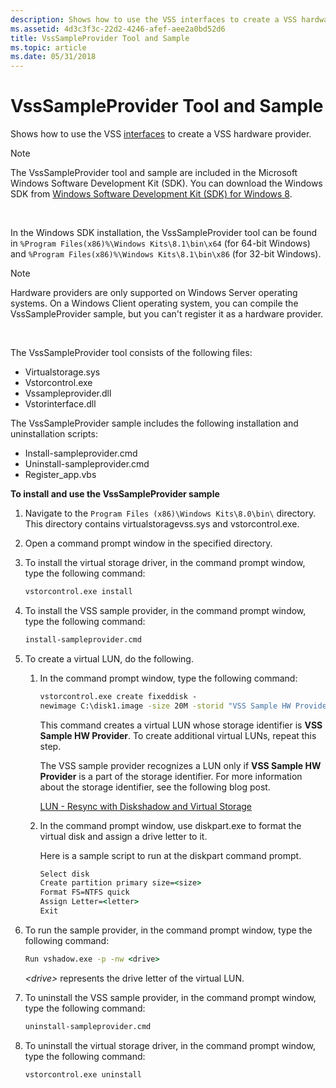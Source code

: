 ```yaml
---
description: Shows how to use the VSS interfaces to create a VSS hardware provider.
ms.assetid: 4d3c3f3c-22d2-4246-afef-aee2a0bd52d6
title: VssSampleProvider Tool and Sample
ms.topic: article
ms.date: 05/31/2018
---
```


# VssSampleProvider Tool and Sample

Shows how to use the VSS [interfaces](volume-shadow-copy-api-interfaces.md) to create a VSS hardware provider.

> [!Note]  
> The VssSampleProvider tool and sample are included in the Microsoft Windows Software Development Kit (SDK). You can download the Windows SDK from [Windows Software Development Kit (SDK) for Windows 8](https://developer.microsoft.com/windows/downloads/windows-8-sdk).

 

In the Windows SDK installation, the VssSampleProvider tool can be found in `%Program Files(x86)%\Windows Kits\8.1\bin\x64` (for 64-bit Windows) and `%Program Files(x86)%\Windows Kits\8.1\bin\x86` (for 32-bit Windows).

> [!Note]  
> Hardware providers are only supported on Windows Server operating systems. On a Windows Client operating system, you can compile the VssSampleProvider sample, but you can't register it as a hardware provider.

 

The VssSampleProvider tool consists of the following files:

-   Virtualstorage.sys
-   Vstorcontrol.exe
-   Vssampleprovider.dll
-   Vstorinterface.dll

The VssSampleProvider sample includes the following installation and uninstallation scripts:

-   Install-sampleprovider.cmd
-   Uninstall-sampleprovider.cmd
-   Register\_app.vbs

**To install and use the VssSampleProvider sample**

1.  Navigate to the `Program Files (x86)\Windows Kits\8.0\bin\` directory. This directory contains virtualstoragevss.sys and vstorcontrol.exe.
2.  Open a command prompt window in the specified directory.
3.  To install the virtual storage driver, in the command prompt window, type the following command:

    ```cmd
    vstorcontrol.exe install
    ```

    

4.  To install the VSS sample provider, in the command prompt window, type the following command:

    ```cmd
    install-sampleprovider.cmd
    ```

    

5.  To create a virtual LUN, do the following.

    1.  In the command prompt window, type the following command:

        ```cmd
        vstorcontrol.exe create fixeddisk -
        newimage C:\disk1.image -size 20M -storid "VSS Sample HW Provider"
        ```

        

        This command creates a virtual LUN whose storage identifier is **VSS Sample HW Provider**. To create additional virtual LUNs, repeat this step.

        The VSS sample provider recognizes a LUN only if **VSS Sample HW Provider** is a part of the storage identifier. For more information about the storage identifier, see the following blog post.

        [LUN - Resync with Diskshadow and Virtual Storage](https://techcommunity.microsoft.com/t5/storage-at-microsoft/diskshadow-scripts-for-lun-resync/ba-p/423885)

    2.  In the command prompt window, use diskpart.exe to format the virtual disk and assign a drive letter to it.

        Here is a sample script to run at the diskpart command prompt.

        ```cmd
        Select disk 
        Create partition primary size=<size>
        Format FS=NTFS quick
        Assign Letter=<letter>
        Exit
        ```

        

6.  To run the sample provider, in the command prompt window, type the following command:

    ```cmd
    Run vshadow.exe -p -nw <drive>
    ```

    

    *&lt;drive&gt;* represents the drive letter of the virtual LUN.

7.  To uninstall the VSS sample provider, in the command prompt window, type the following command:

    ```cmd
    uninstall-sampleprovider.cmd
    ```

    

8.  To uninstall the virtual storage driver, in the command prompt window, type the following command:

    ```cmd
    vstorcontrol.exe uninstall
    ```

    

 

 



